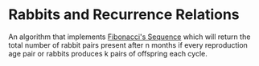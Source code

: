 # Rabbits and Recurrence Relations
An algorithm that implements [Fibonacci's Sequence](https://en.wikipedia.org/wiki/Fibonacci_number) which will return the total number of rabbit pairs present after n months if every reproduction age pair or rabbits produces k pairs of offspring each cycle.